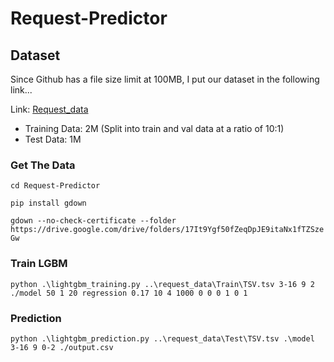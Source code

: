 # Request-Predictor

## Dataset
Since Github has a file size limit at 100MB, I put our dataset in the following link...

Link: [Request_data](https://drive.google.com/open?id=17It9Ygf50fZeqDpJE9itaNx1fTZSzeGw&authuser=haochuan.li.cn%40gmail.com&usp=drive_fs)

- Training Data: 2M (Split into train and val data at a ratio of 10:1) 
- Test Data: 1M

### Get The Data

`cd Request-Predictor`

`pip install gdown`

`gdown --no-check-certificate --folder https://drive.google.com/drive/folders/17It9Ygf50fZeqDpJE9itaNx1fTZSzeGw`

### Train LGBM

`python .\lightgbm_training.py ..\request_data\Train\TSV.tsv 3-16 9 2 ./model 50 1 20 regression 0.17 10 4 1000 0 0 0 1 0 1`

### Prediction
`python .\lightgbm_prediction.py ..\request_data\Test\TSV.tsv .\model 3-16 9 0-2 ./output.csv`
